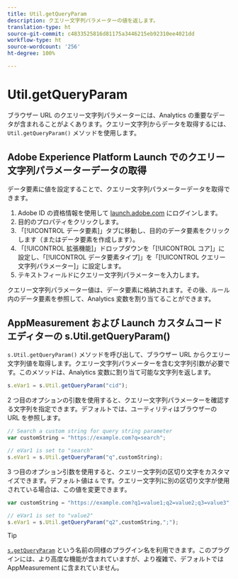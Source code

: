 ```yaml
---
title: Util.getQueryParam
description: クエリー文字列パラメーターの値を返します。
translation-type: ht
source-git-commit: c4833525816d81175a3446215eb92310ee4021dd
workflow-type: ht
source-wordcount: '256'
ht-degree: 100%

---
```



# Util.getQueryParam

ブラウザー URL のクエリー文字列パラメーターには、Analytics の重要なデータが含まれることがよくあります。クエリー文字列からデータを取得するには、`Util.getQueryParam()` メソッドを使用します。

## Adobe Experience Platform Launch でのクエリー文字列パラメーターデータの取得

データ要素に値を設定することで、クエリー文字列パラメーターデータを取得できます。

1. Adobe ID の資格情報を使用して [launch.adobe.com](https://launch.adobe.com) にログインします。
2. 目的のプロパティをクリックします。
3. 「[!UICONTROL データ要素]」タブに移動し、目的のデータ要素をクリックします（またはデータ要素を作成します）。
4. 「[!UICONTROL 拡張機能]」ドロップダウンを「[!UICONTROL コア]」に設定し、「[!UICONTROL データ要素タイプ]」を「[!UICONTROL クエリー文字列パラメーター]」に設定します。
5. テキストフィールドにクエリー文字列パラメーターを入力します。

クエリー文字列パラメーター値は、データ要素に格納されます。その後、ルール内のデータ要素を参照して、Analytics 変数を割り当てることができます。

## AppMeasurement および Launch カスタムコードエディターの s.Util.getQueryParam()

`s.Util.getQueryParam()` メソッドを呼び出して、ブラウザー URL からクエリー文字列値を取得します。クエリー文字列パラメーターを含む文字列引数が必要です。このメソッドは、Analytics 変数に割り当て可能な文字列を返します。

```js
s.eVar1 = s.Util.getQueryParam("cid");
```

2 つ目のオプションの引数を使用すると、クエリー文字列パラメーターを確認する文字列を指定できます。デフォルトでは、ユーティリティはブラウザーの URL を参照します。

```js
// Search a custom string for query string parameter
var customString = "https://example.com?q=search";

// eVar1 is set to "search"
s.eVar1 = s.Util.getQueryParam("q",customString);
```

3 つ目のオプション引数を使用すると、クエリー文字列の区切り文字をカスタマイズできます。デフォルト値は `&` です。クエリー文字列に別の区切り文字が使用されている場合は、この値を変更できます。

```js
var customString = "https://example.com?q1=value1;q2=value2;q3=value3";

// eVar1 is set to "value2"
s.eVar1 = s.Util.getQueryParam("q2",customString,";");
```

>[!TIP]
>
> [`s.getQueryParam`](../plugins/getqueryparam.md) という名前の同様のプラグイン名を利用できます。このプラグインには、より高度な機能が含まれていますが、より複雑で、デフォルトでは AppMeasurement に含まれていません。
